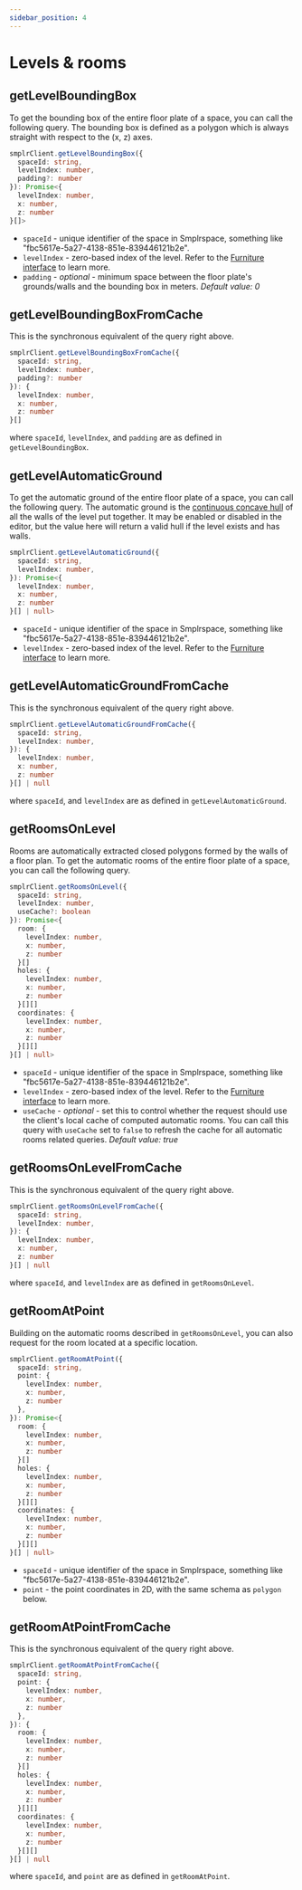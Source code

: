 ```yaml
---
sidebar_position: 4
---
```


# Levels & rooms

## getLevelBoundingBox

To get the bounding box of the entire floor plate of a space, you can call the following query. The bounding box is defined as a polygon which is always straight with respect to the (x, z) axes.

```ts
smplrClient.getLevelBoundingBox({
  spaceId: string,
  levelIndex: number,
  padding?: number
}): Promise<{
  levelIndex: number,
  x: number,
  z: number
}[]>
```

- `spaceId` - unique identifier of the space in Smplrspace, something like "fbc5617e-5a27-4138-851e-839446121b2e".
- `levelIndex` - zero-based index of the level. Refer to the [Furniture interface](/api-reference/queryclient/furniture#furniture-interface) to learn more.
- `padding` - _optional_ - minimum space between the floor plate's grounds/walls and the bounding box in meters. _Default value: 0_

## getLevelBoundingBoxFromCache

This is the synchronous equivalent of the query right above.

```ts
smplrClient.getLevelBoundingBoxFromCache({
  spaceId: string,
  levelIndex: number,
  padding?: number
}): {
  levelIndex: number,
  x: number,
  z: number
}[]
```

where `spaceId`, `levelIndex`, and `padding` are as defined in `getLevelBoundingBox`.

## getLevelAutomaticGround

To get the automatic ground of the entire floor plate of a space, you can call the following query. The automatic ground is the [continuous concave hull](#getlinesconcavehull) of all the walls of the level put together. It may be enabled or disabled in the editor, but the value here will return a valid hull if the level exists and has walls.

```ts
smplrClient.getLevelAutomaticGround({
  spaceId: string,
  levelIndex: number,
}): Promise<{
  levelIndex: number,
  x: number,
  z: number
}[] | null>
```

- `spaceId` - unique identifier of the space in Smplrspace, something like "fbc5617e-5a27-4138-851e-839446121b2e".
- `levelIndex` - zero-based index of the level. Refer to the [Furniture interface](/api-reference/queryclient/furniture#furniture-interface) to learn more.

## getLevelAutomaticGroundFromCache

This is the synchronous equivalent of the query right above.

```ts
smplrClient.getLevelAutomaticGroundFromCache({
  spaceId: string,
  levelIndex: number,
}): {
  levelIndex: number,
  x: number,
  z: number
}[] | null
```

where `spaceId`, and `levelIndex` are as defined in `getLevelAutomaticGround`.

## getRoomsOnLevel

Rooms are automatically extracted closed polygons formed by the walls of a floor plan. To get the automatic rooms of the entire floor plate of a space, you can call the following query.

```ts
smplrClient.getRoomsOnLevel({
  spaceId: string,
  levelIndex: number,
  useCache?: boolean
}): Promise<{
  room: {
    levelIndex: number,
    x: number,
    z: number
  }[]
  holes: {
    levelIndex: number,
    x: number,
    z: number
  }[][]
  coordinates: {
    levelIndex: number,
    x: number,
    z: number
  }[][]
}[] | null>
```

- `spaceId` - unique identifier of the space in Smplrspace, something like "fbc5617e-5a27-4138-851e-839446121b2e".
- `levelIndex` - zero-based index of the level. Refer to the [Furniture interface](/api-reference/queryclient/furniture#furniture-interface) to learn more.
- `useCache` - _optional_ - set this to control whether the request should use the client's local cache of computed automatic rooms. You can call this query with `useCache` set to `false` to refresh the cache for all automatic rooms related queries. _Default value: true_

## getRoomsOnLevelFromCache

This is the synchronous equivalent of the query right above.

```ts
smplrClient.getRoomsOnLevelFromCache({
  spaceId: string,
  levelIndex: number,
}): {
  levelIndex: number,
  x: number,
  z: number
}[] | null
```

where `spaceId`, and `levelIndex` are as defined in `getRoomsOnLevel`.

## getRoomAtPoint

Building on the automatic rooms described in `getRoomsOnLevel`, you can also request for the room located at a specific location.

```ts
smplrClient.getRoomAtPoint({
  spaceId: string,
  point: {
    levelIndex: number,
    x: number,
    z: number
  },
}): Promise<{
  room: {
    levelIndex: number,
    x: number,
    z: number
  }[]
  holes: {
    levelIndex: number,
    x: number,
    z: number
  }[][]
  coordinates: {
    levelIndex: number,
    x: number,
    z: number
  }[][]
}[] | null>
```

- `spaceId` - unique identifier of the space in Smplrspace, something like "fbc5617e-5a27-4138-851e-839446121b2e".
- `point` - the point coordinates in 2D, with the same schema as `polygon` below.

## getRoomAtPointFromCache

This is the synchronous equivalent of the query right above.

```ts
smplrClient.getRoomAtPointFromCache({
  spaceId: string,
  point: {
    levelIndex: number,
    x: number,
    z: number
  },
}): {
  room: {
    levelIndex: number,
    x: number,
    z: number
  }[]
  holes: {
    levelIndex: number,
    x: number,
    z: number
  }[][]
  coordinates: {
    levelIndex: number,
    x: number,
    z: number
  }[][]
}[] | null
```

where `spaceId`, and `point` are as defined in `getRoomAtPoint`.
